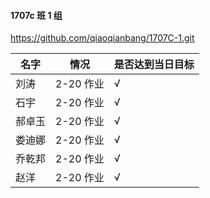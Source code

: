 #### 1707c 班 1 组

https://github.com/qiaoqianbang/1707C-1.git

| 名字   | 情况      | 是否达到当日目标 |
| ------ | --------- | ---------------- |
| 刘涛   | 2-20 作业 | √                |
| 石宇   | 2-20 作业 | √                |
| 郝卓玉 | 2-20 作业 | √                |
| 娄迪娜 | 2-20 作业 | √                |
| 乔乾邦 | 2-20 作业 | √                |
| 赵洋   | 2-20 作业 | √                |
